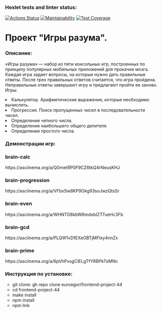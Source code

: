 ### Hexlet tests and linter status:
[![Actions Status](https://github.com/euroegor/frontend-project-44/actions/workflows/hexlet-check.yml/badge.svg)](https://github.com/euroegor/frontend-project-44/actions)
[![Maintainability](https://api.codeclimate.com/v1/badges/02421a6ab110c4a84ec2/maintainability)](https://codeclimate.com/github/euroegor/frontend-project-44/maintainability)
[![Test Coverage](https://api.codeclimate.com/v1/badges/02421a6ab110c4a84ec2/test_coverage)](https://codeclimate.com/github/euroegor/frontend-project-44/test_coverage)

<h1>Проект "Игры разума".</h1>
<h3>Описание:</h3>
<p>«Игры разума» — набор из пяти консольных игр, построенных по принципу популярных мобильных приложений для прокачки мозга. Каждая игра задает вопросы, на которые нужно дать правильные ответы. После трех правильных ответов считается, что игра пройдена. Неправильные ответы завершают игру и предлагают пройти ее заново. Игры:</p>
<li>Калькулятор. Арифметические выражения, которые необходимо вычислить.</li>
<li>Прогрессия. Поиск пропущенных чисел в последовательности чисел.</li>
<li>Определение четного числа.</li>
<li>Определение наибольшего общего делителя.</li>
<li>Определение простого числа.</li>
<h3>Демонстрации игр:</h3>
<h3>brain-calc</h3>
<p>https://asciinema.org/a/Q0metRP0F9CZ6tkQ4rNeusKHJ</p>
<h3>brain-progression</h3>
<p>https://asciinema.org/a/VFbxSw8KP9Okg93soJwzQtsSr</p>
<h3>brain-even</h3>
<p>https://asciinema.org/a/WHNTD8kbW6mdxbIZT7ueHc3Fb</p>
<h3>brain-gcd</h3>
<p>https://asciinema.org/a/PLQW1vDfEXeOBTjMFIxy4nnZx</p>
<h3>brain-prime</h3>
<p>https://asciinema.org/a/6pVhPxsgClELgTfYRBPkTsMNc</p>
<h3>Инструкция по установке:</h3>
<ul type="circle">
<li>git clone: gh repo clone euroegor/frontend-project-44</li>
<li>cd frontend-project-44</li>
<li>make install</li>
<li>npm install</li>
<li>npm link</li>
</ul>